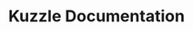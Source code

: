 ---
code: false
type: root
order: 0
title: Kuzzle Documentation
description: Kuzzle Documentation
---